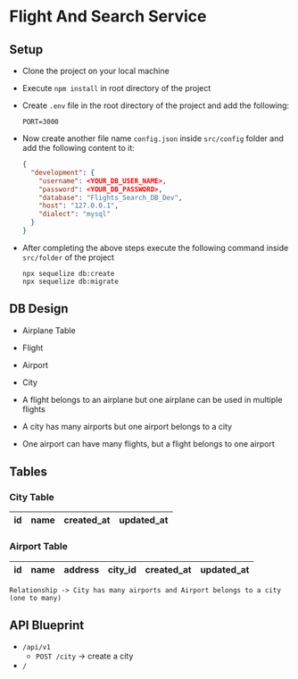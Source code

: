 # Flight And Search Service

## Setup

- Clone the project on your local machine
- Execute `npm install` in root directory of the project
- Create `.env` file in the root directory of the project and add the following:

  ```
  PORT=3000
  ```

- Now create another file name `config.json` inside `src/config` folder and add the following content to it:

  ```json
  {
    "development": {
      "username": <YOUR_DB_USER_NAME>,
      "password": <YOUR_DB_PASSWORD>,
      "database": "Flights_Search_DB_Dev",
      "host": "127.0.0.1",
      "dialect": "mysql"
    }
  }
  ```

- After completing the above steps execute the following command inside `src/folder` of the project

  ```
  npx sequelize db:create
  npx sequelize db:migrate
  ```

## DB Design

- Airplane Table
- Flight
- Airport
- City

- A flight belongs to an airplane but one airplane can be used in multiple flights
- A city has many airports but one airport belongs to a city
- One airport can have many flights, but a flight belongs to one airport

## Tables

### City Table

| id  | name | created_at | updated_at |
| --- | ---- | ---------- | ---------- |

### Airport Table

| id  | name | address | city_id | created_at | updated_at |
| --- | ---- | ------- | ------- | ---------- | ---------- |

    Relationship -> City has many airports and Airport belongs to a city (one to many)

## API Blueprint

- `/api/v1`
  - `POST /city` -> create a city
- `/`
